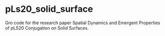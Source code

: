 # pLs20_solid_surface
Gro code for the research paper Spatial Dynamics and Emergent Properties of pLS20 Conjugation on Solid Surfaces.
